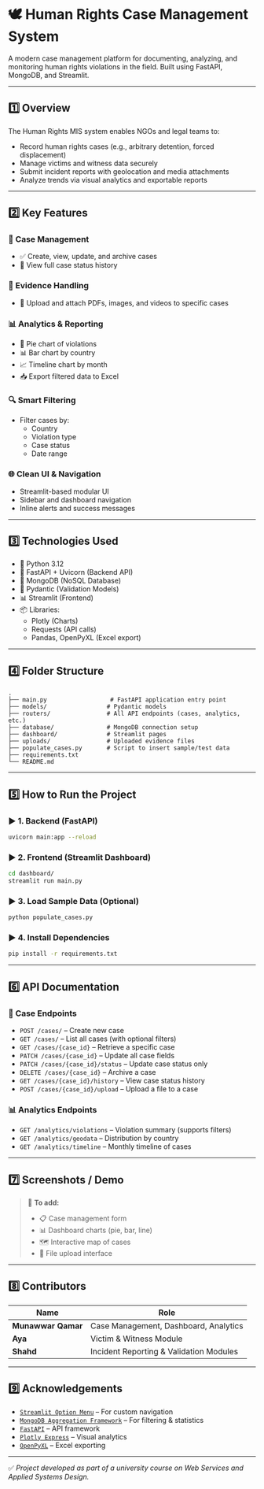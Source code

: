 # 🕊️ Human Rights Case Management System

A modern case management platform for documenting, analyzing, and monitoring human rights violations in the field. Built using FastAPI, MongoDB, and Streamlit.

---

## 1️⃣ Overview

The Human Rights MIS system enables NGOs and legal teams to:

- Record human rights cases (e.g., arbitrary detention, forced displacement)
- Manage victims and witness data securely
- Submit incident reports with geolocation and media attachments
- Analyze trends via visual analytics and exportable reports

---

## 2️⃣ Key Features

### 🧾 Case Management
- ✅ Create, view, update, and archive cases
- 🔄 View full case status history

### 📎 Evidence Handling
- 📁 Upload and attach PDFs, images, and videos to specific cases

### 📊 Analytics & Reporting
- 🥧 Pie chart of violations
- 📊 Bar chart by country
- 📈 Timeline chart by month
- 📥 Export filtered data to Excel

### 🔍 Smart Filtering
- Filter cases by:
  - Country
  - Violation type
  - Case status
  - Date range

### 🌐 Clean UI & Navigation
- Streamlit-based modular UI
- Sidebar and dashboard navigation
- Inline alerts and success messages

---

## 3️⃣ Technologies Used

- 🐍 Python 3.12
- 🚀 FastAPI + Uvicorn (Backend API)
- 🍃 MongoDB (NoSQL Database)
- 🧾 Pydantic (Validation Models)
- 📊 Streamlit (Frontend)
- 📦 Libraries:
  - Plotly (Charts)
  - Requests (API calls)
  - Pandas, OpenPyXL (Excel export)

---

## 4️⃣ Folder Structure

```
.
├── main.py                  # FastAPI application entry point
├── models/                 # Pydantic models
├── routers/                # All API endpoints (cases, analytics, etc.)
├── database/               # MongoDB connection setup
├── dashboard/              # Streamlit pages
├── uploads/                # Uploaded evidence files
├── populate_cases.py       # Script to insert sample/test data
├── requirements.txt
└── README.md
```

---

## 5️⃣ How to Run the Project

### ▶️ 1. Backend (FastAPI)
```bash
uvicorn main:app --reload
```

### ▶️ 2. Frontend (Streamlit Dashboard)
```bash
cd dashboard/
streamlit run main.py
```

### ▶️ 3. Load Sample Data (Optional)
```bash
python populate_cases.py
```

### ▶️ 4. Install Dependencies
```bash
pip install -r requirements.txt
```

---

## 6️⃣ API Documentation

### 🧾 Case Endpoints
- `POST /cases/` – Create new case
- `GET /cases/` – List all cases (with optional filters)
- `GET /cases/{case_id}` – Retrieve a specific case
- `PATCH /cases/{case_id}` – Update all case fields
- `PATCH /cases/{case_id}/status` – Update case status only
- `DELETE /cases/{case_id}` – Archive a case
- `GET /cases/{case_id}/history` – View case status history
- `POST /cases/{case_id}/upload` – Upload a file to a case

### 📊 Analytics Endpoints
- `GET /analytics/violations` – Violation summary (supports filters)
- `GET /analytics/geodata` – Distribution by country
- `GET /analytics/timeline` – Monthly timeline of cases

---

## 7️⃣ Screenshots / Demo

> 📸 **To add:**
>
> - 📋 Case management form
> - 📊 Dashboard charts (pie, bar, line)
> - 🗺️ Interactive map of cases
> - 📎 File upload interface

---

## 8️⃣ Contributors

| Name               | Role                                      |
|--------------------|-------------------------------------------|
| **Munawwar Qamar** | Case Management, Dashboard, Analytics     |
| **Aya**            | Victim & Witness Module                   |
| **Shahd**          | Incident Reporting & Validation Modules   |

---

## 9️⃣ Acknowledgements

- [`Streamlit Option Menu`](https://github.com/victoryhb/streamlit-option-menu) – For custom navigation
- [`MongoDB Aggregation Framework`](https://www.mongodb.com/docs/manual/aggregation/) – For filtering & statistics
- [`FastAPI`](https://fastapi.tiangolo.com/) – API framework
- [`Plotly Express`](https://plotly.com/python/plotly-express/) – Visual analytics
- [`OpenPyXL`](https://openpyxl.readthedocs.io/) – Excel exporting

---

✅ _Project developed as part of a university course on Web Services and Applied Systems Design._